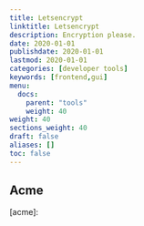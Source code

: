 ```yaml
---
title: Letsencrypt
linktitle: Letsencrypt
description: Encryption please.
date: 2020-01-01
publishdate: 2020-01-01
lastmod: 2020-01-01
categories: [developer tools]
keywords: [frontend,gui]
menu:
  docs:
    parent: "tools"
    weight: 40
weight: 40
sections_weight: 40
draft: false
aliases: []
toc: false
---
```



## Acme

[acme]:
